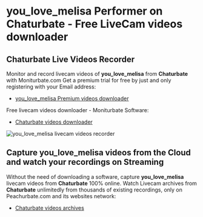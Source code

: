 # you_love_melisa Performer on Chaturbate - Free LiveCam videos downloader

## Chaturbate Live Videos Recorder

Monitor and record livecam videos of **you_love_melisa** from **Chaturbate** with Moniturbate.com
Get a premium trial for free by just and only registering with your Email address:
* [you_love_melisa Premium videos downloader](https://moniturbate.com/request-demo-licence-key.html)

Free livecam videos downloader - Moniturbate Software:
* [Chaturbate videos downloader](https://moniturbate.com/moniturbate-download-software.html)

![you_love_melisa livecam videos recorder](https://peachurnet.com/templates/moniturbate-software.png)


## Capture you_love_melisa videos from the Cloud and watch your recordings on Streaming

Without the need of downloading a software, capture **you_love_melisa** livecam videos from **Chaturbate** 100% online.
Watch Livecam archives from **Chaturbate** unlimitedly from thousands of existing recordings, only on Peachurbate.com and its websites network:
* [Chaturbate videos archives](https://peachurnet.com/)